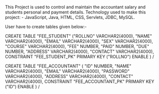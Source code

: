 This Project is used to control and maintain the accountant salary and students personal and payment details.
Technology used to make this project: - JavaScript, Java, HTML, CSS, Servlets, JDBC, MySQL.

User have to create tables given below:-

CREATE TABLE  "FEE_STUDENT" 
   ("ROLLNO" VARCHAR2(4000), 
	"NAME" VARCHAR2(4000), 
	"EMAIL" VARCHAR2(4000), 
	"SEX" VARCHAR2(4000), 
	"COURSE" VARCHAR2(4000), 
	"FEE" NUMBER, 
	"PAID" NUMBER, 
	"DUE" NUMBER, 
	"ADDRESS" VARCHAR2(4000), 
	"CONTACT" VARCHAR2(4000), 
	 CONSTRAINT "FEE_STUDENT_PK" PRIMARY KEY ("ROLLNO") ENABLE
   )
/

CREATE TABLE  "FEE_ACCOUNTANT" 
   (	"ID" NUMBER, 
	"NAME" VARCHAR2(4000), 
	"EMAIL" VARCHAR2(4000), 
	"PASSWORD" VARCHAR2(4000), 
	"ADDRESS" VARCHAR2(4000), 
	"CONTACT" VARCHAR2(4000), 
	 CONSTRAINT "FEE_ACCOUNTANT_PK" PRIMARY KEY ("ID") ENABLE
   )
/
